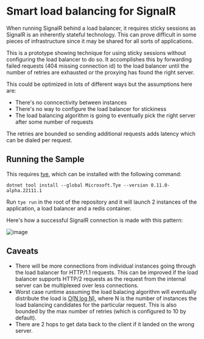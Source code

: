 # Smart load balancing for SignalR

When running SignalR behind a load balancer, it requires sticky sessions as SignalR is an inherently stateful technology. This can prove difficult in some pieces of infrastructure since it may be shared for all sorts of applications. 

This is a prototype showing technique for using sticky sessions without configuring the load balancer to do so. It accomplishes this by forwarding failed requests (404 missing connection id)
to the load balancer until the number of retries are exhausted or the proxying has found the right server.

This could be optimized in lots of different ways but the assumptions here are:
- There's no conncectivity between instances
- There's no way to configure the load balancer for stickiness
- The load balancing algorithm is going to eventually pick the right server after some number of requests

The retries are bounded so sending additional requests adds latency which can be dialed per request.

## Running the Sample

This requires [tye](https://github.com/dotnet/tye), which can be installed with the following command:

```
dotnet tool install --global Microsoft.Tye --version 0.11.0-alpha.22111.1
```

Run `tye run` in the root of the repository and it will launch 2 instances of the application, a load balancer
and a redis container.

Here's how a successful SignalR connection is made with this pattern:

![image](https://user-images.githubusercontent.com/95136/206862842-d1375a87-a38a-4276-a07c-77cfdfdeba7d.png)

## Caveats

- There will be more connections from individual instances going through the load balancer for HTTP/1.1 requests. This can be improved if the load balancer supports HTTP/2 requests as the request from the internal server can be multiplexed over less connections.
- Worst case runtime assuming the load balacing algorithm will eventually distribute the load is [O(N log N)](https://en.wikipedia.org/wiki/Coupon_collector%27s_problem), where N is the number of instances the load balancing candidates for the particular request. This is also bounded by the max number of retries (which is configured to 10 by default).
- There are 2 hops to get data back to the client if it landed on the wrong server.